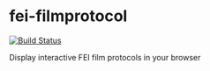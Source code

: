 # fei-filmprotocol
[![Build Status](https://travis-ci.com/hubendubler/fei-filmprotocol.svg?token=J3pmS2iu8QRB9YmWfb9y&branch=master)](https://travis-ci.com/hubendubler/fei-filmprotocol)

Display interactive FEI film protocols in your browser
